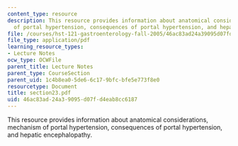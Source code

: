 ```yaml
---
content_type: resource
description: This resource provides information about anatomical considerations, mechanism
  of portal hypertension, consequences of portal hypertension, and hepatic encephalopathy.
file: /courses/hst-121-gastroenterology-fall-2005/46ac83ad24a39095d07fd4eab8cc6187_section23.pdf
file_type: application/pdf
learning_resource_types:
- Lecture Notes
ocw_type: OCWFile
parent_title: Lecture Notes
parent_type: CourseSection
parent_uid: 1c4b8ea0-5de6-6c17-9bfc-bfe5e773f8e0
resourcetype: Document
title: section23.pdf
uid: 46ac83ad-24a3-9095-d07f-d4eab8cc6187
---
```

This resource provides information about anatomical considerations, mechanism of portal hypertension, consequences of portal hypertension, and hepatic encephalopathy.

